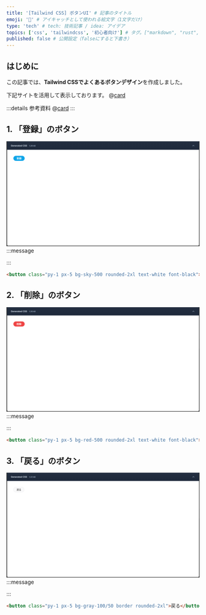 ```yaml
---
title: '[Tailwind CSS] ボタンUI' # 記事のタイトル
emoji: '🍃' # アイキャッチとして使われる絵文字（1文字だけ）
type: 'tech' # tech: 技術記事 / idea: アイデア
topics: ['css', 'tailwindcss', '初心者向け'] # タグ。["markdown", "rust", "aws"]のように指定する
published: false # 公開設定（falseにすると下書き）
---
```


## はじめに

この記事では、**Tailwind CSSでよくあるボタンデザイン**を作成しました。

下記サイトを活用して表示しております。
@[card](https://play.tailwindcss.com/)

:::details 参考資料
@[card](https://gihyo.jp/book/2024/978-4-297-13943-8)
:::

## 1. 「登録」のボタン
![button01](/images/articles/tailwind-css-cheat-design/button01.png)
:::message

:::
```html
<button class="py-1 px-5 bg-sky-500 rounded-2xl text-white font-black">登録</button>
```



## 2. 「削除」のボタン
![button02](/images/articles/tailwind-css-cheat-design/button02.png)
:::message

:::
```html
<button class="py-1 px-5 bg-red-500 rounded-2xl text-white font-black">削除</button>
```


## 3. 「戻る」のボタン

![button03](/images/articles/tailwind-css-cheat-design/button03.png)
:::message

:::
```html
<button class="py-1 px-5 bg-gray-100/50 border rounded-2xl">戻る</button>
```



